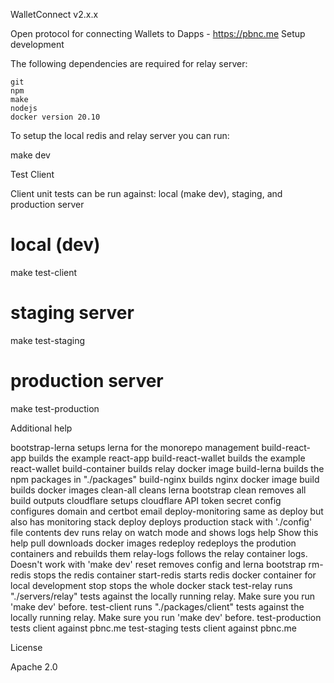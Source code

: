 WalletConnect v2.x.x

Open protocol for connecting Wallets to Dapps - https://pbnc.me
Setup development

The following dependencies are required for relay server:

    git
    npm
    make
    nodejs
    docker version 20.10

To setup the local redis and relay server you can run:

make dev

Test Client

Client unit tests can be run against: local (make dev), staging, and production server

# local (dev)
make test-client

# staging server
make test-staging

# production server
make test-production

Additional help

bootstrap-lerna      setups lerna for the monorepo management
build-react-app    builds the example react-app
build-react-wallet builds the example react-wallet
build-container      builds relay docker image
build-lerna          builds the npm packages in "./packages"
build-nginx          builds nginx docker image
build                builds docker images
clean-all            cleans lerna bootstrap
clean                removes all build outputs
cloudflare           setups cloudflare API token secret
config               configures domain and certbot email
deploy-monitoring    same as deploy but also has monitoring stack
deploy               deploys production stack with './config' file contents
dev                  runs relay on watch mode and shows logs
help                 Show this help
pull                 downloads docker images
redeploy             redeploys the prodution containers and rebuilds them
relay-logs           follows the relay container logs. Doesn't work with 'make dev'
reset                removes config and lerna bootstrap
rm-redis             stops the redis container
start-redis          starts redis docker container for local development
stop                 stops the whole docker stack
test-relay           runs "./servers/relay" tests against the locally running relay. Make sure you run 'make dev' before.
test-client          runs "./packages/client" tests against the locally running relay. Make sure you run 'make dev' before.
test-production      tests client against pbnc.me
test-staging         tests client against pbnc.me

License

Apache 2.0
